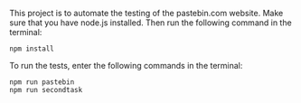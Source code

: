This project is to automate the testing of the pastebin.com website. 
Make sure that you have node.js installed.
Then run the following command in the terminal: 
```
npm install
```
To run the tests, enter the following commands in the terminal:

```
npm run pastebin
npm run secondtask
```